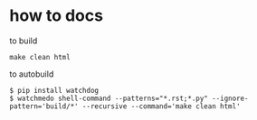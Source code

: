 # how to docs

to build

```
make clean html
```

to autobuild

```
$ pip install watchdog
$ watchmedo shell-command --patterns="*.rst;*.py" --ignore-pattern='build/*' --recursive --command='make clean html'

```
